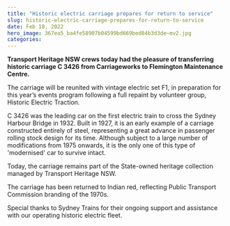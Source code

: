 ```yaml
---
title: "Historic electric carriage prepares for return to service"
slug: historic-electric-carriage-prepares-for-return-to-service
date: Feb 18, 2022
hero_image: 367ea5_ba4fe58907b04599bd669bed84b3d3de~mv2.jpg
categories:
---
```



**Transport Heritage NSW crews today had the pleasure of transferring historic carriage C 3426 from Carriageworks to Flemington Maintenance Centre.**

The carriage will be reunited with vintage electric set F1, in preparation for this year’s events program following a full repaint by volunteer group, Historic Electric Traction.

C 3426 was the leading car on the first electric train to cross the Sydney Harbour Bridge in 1932. Built in 1927, it is an early example of a carriage constructed entirely of steel, representing a great advance in passenger rolling stock design for its time. Although subject to a large number of modifications from 1975 onwards, it is the only one of this type of 'modernised' car to survive intact.

Today, the carriage remains part of the State-owned heritage collection managed by Transport Heritage NSW.

The carriage has been returned to Indian red, reflecting Public Transport Commission branding of the 1970s.

Special thanks to Sydney Trains for their ongoing support and assistance with our operating historic electric fleet.
